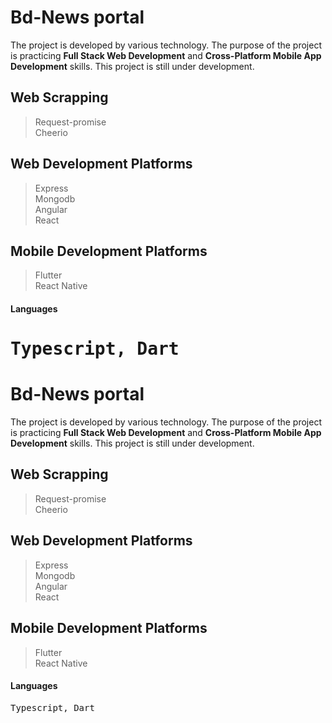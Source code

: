# Bd-News portal
The project is developed by various technology. The purpose of the project is practicing **Full Stack Web Development** and **Cross-Platform Mobile App Development** skills. This project is still under development.

## Web Scrapping
> Request-promise \
> Cheerio

## Web Development Platforms

> Express \
> Mongodb \
> Angular \
> React

## Mobile Development Platforms
> Flutter \
> React Native

#### Languages
<kbd>Typescript, Dart</kbd>
=======
# Bd-News portal
The project is developed by various technology. The purpose of the project is practicing **Full Stack Web Development** and **Cross-Platform Mobile App Development** skills. This project is still under development.

## Web Scrapping
> Request-promise \
> Cheerio

## Web Development Platforms

> Express \
> Mongodb \
> Angular \
> React

## Mobile Development Platforms
> Flutter \
> React Native

#### Languages
<kbd>Typescript, Dart</kbd>
